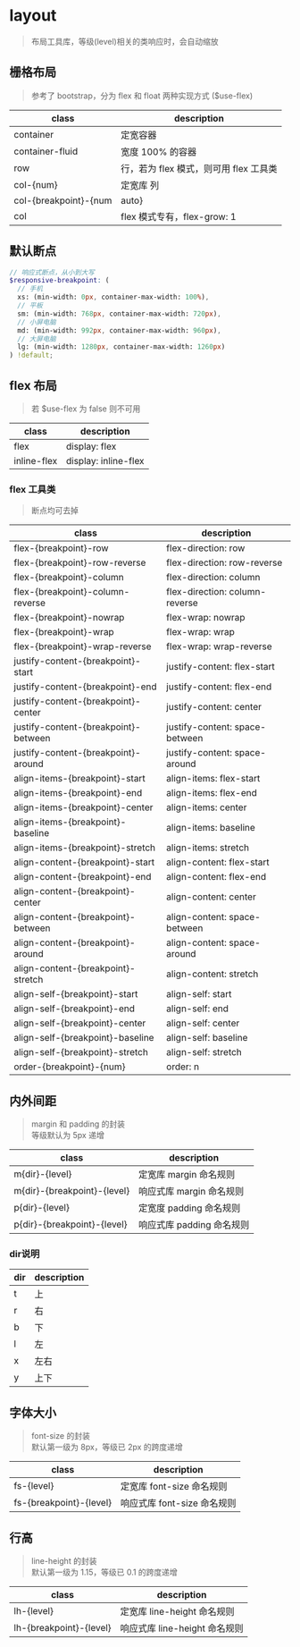 # layout
> 布局工具库，等级(level)相关的类响应时，会自动缩放

## 栅格布局
> 参考了 bootstrap，分为 flex 和 float 两种实现方式 ($use-flex)

 class                       | description
 ----------------------      | ---------------------
 container                   | 定宽容器
 container-fluid             | 宽度 100% 的容器
 row                         | 行，若为 flex 模式，则可用 flex 工具类
 col-{num}                   | 定宽库 列
 col-{breakpoint}-{num|auto} | 响应库 列
 col                         | flex 模式专有，flex-grow: 1

## 默认断点
```scss
// 响应式断点，从小到大写
$responsive-breakpoint: (
  // 手机
  xs: (min-width: 0px, container-max-width: 100%),
  // 平板
  sm: (min-width: 768px, container-max-width: 720px),
  // 小屏电脑
  md: (min-width: 992px, container-max-width: 960px),
  // 大屏电脑
  lg: (min-width: 1280px, container-max-width: 1260px)
) !default;
```

## flex 布局
> 若 $use-flex 为 false 则不可用

 class                       | description
 ----------------------      | ---------------------
 flex                        | display: flex
 inline-flex                 | display: inline-flex

### flex 工具类
> 断点均可去掉

 class                                | description
 -----------------------------------  | ---------------------
 flex-{breakpoint}-row                | flex-direction: row
 flex-{breakpoint}-row-reverse        | flex-direction: row-reverse
 flex-{breakpoint}-column             | flex-direction: column
 flex-{breakpoint}-column-reverse     | flex-direction: column-reverse
 flex-{breakpoint}-nowrap             | flex-wrap: nowrap
 flex-{breakpoint}-wrap               | flex-wrap: wrap
 flex-{breakpoint}-wrap-reverse       | flex-wrap: wrap-reverse
 justify-content-{breakpoint}-start   | justify-content: flex-start
 justify-content-{breakpoint}-end     | justify-content: flex-end
 justify-content-{breakpoint}-center  | justify-content: center
 justify-content-{breakpoint}-between | justify-content: space-between
 justify-content-{breakpoint}-around  | justify-content: space-around
 align-items-{breakpoint}-start       | align-items: flex-start
 align-items-{breakpoint}-end         | align-items: flex-end
 align-items-{breakpoint}-center      | align-items: center
 align-items-{breakpoint}-baseline    | align-items: baseline
 align-items-{breakpoint}-stretch     | align-items: stretch
 align-content-{breakpoint}-start     | align-content: flex-start
 align-content-{breakpoint}-end       | align-content: flex-end
 align-content-{breakpoint}-center    | align-content: center
 align-content-{breakpoint}-between   | align-content: space-between
 align-content-{breakpoint}-around    | align-content: space-around
 align-content-{breakpoint}-stretch   | align-content: stretch
 align-self-{breakpoint}-start        | align-self: start
 align-self-{breakpoint}-end          | align-self: end
 align-self-{breakpoint}-center       | align-self: center
 align-self-{breakpoint}-baseline     | align-self: baseline
 align-self-{breakpoint}-stretch      | align-self: stretch
 order-{breakpoint}-{num}             | order: n

## 内外间距
> margin 和 padding 的封装 <br/>
> 等级默认为 5px 递增

 class                        | description
 ---------------------------- | -------------------------------------
 m{dir}-{level}               | 定宽库 margin 命名规则
 m{dir}-{breakpoint}-{level}  | 响应式库 margin 命名规则
 p{dir}-{level}               | 定宽度 padding 命名规则
 p{dir}-{breakpoint}-{level}  | 响应式库 padding 命名规则

### dir说明

 dir | description
 --- | -----------
 t   | 上
 r   | 右
 b   | 下
 l   | 左
 x   | 左右
 y   | 上下

## 字体大小
> font-size 的封装 <br/>
> 默认第一级为 8px，等级已 2px 的跨度递增

 class                   | description
 ----------------------- | -------------------------------------
 fs-{level}              | 定宽库 font-size 命名规则
 fs-{breakpoint}-{level} | 响应式库 font-size 命名规则

## 行高
> line-height 的封装 <br/>
> 默认第一级为 1.15，等级已 0.1 的跨度递增

 class                   | description
 ----------------------- | -------------------------------------
 lh-{level}              | 定宽库 line-height 命名规则
 lh-{breakpoint}-{level} | 响应式库 line-height 命名规则